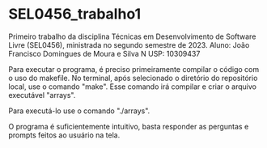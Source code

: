 # SEL0456_trabalho1
Primeiro trabalho da disciplina Técnicas em Desenvolvimento de Software Livre (SEL0456), ministrada no segundo semestre de 2023.
Aluno: João Francisco Domingues de Moura e Silva
N USP: 10309437

Para executar o programa, é preciso primeiramente compilar o código com o uso do makefile.
No terminal, após selecionado o diretório do repositório local, use o comando "make".
Esse comando irá compilar e criar o arquivo executável "arrays".

Para executá-lo use o comando "./arrays".

O programa é suficientemente intuitivo, basta responder as perguntas e prompts feitos ao usuário na tela.
